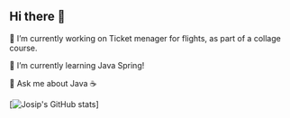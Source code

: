 ## Hi there 👋

🔭 I’m currently working on Ticket menager for flights, as part of a collage course.

🌱 I’m currently learning Java Spring!

💬 Ask me about Java ☕

[![Josip's GitHub stats](https://github-readme-stats-josipkis-projects.vercel.app/api?username=JosipKis&theme=aura&include_all_commits=true&show=reviews,discussions_started,discussions_answered,prs_merged,prs_merged_percentage)]
<!--
**JosipKis/JosipKis** is a ✨ _special_ ✨ repository because its `README.md` (this file) appears on your GitHub profile.

Here are some ideas to get you started:


- 
- 👯 I’m looking to collaborate on ...
- 🤔 I’m looking for help with ...
-  ...
- 📫 How to reach me: ...
- 😄 Pronouns: ...
- ⚡ Fun fact: ...
-->
